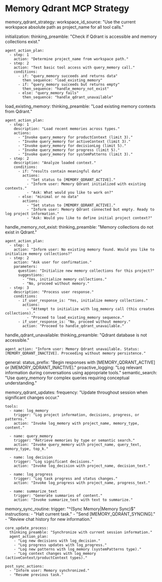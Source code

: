# Memory Qdrant MCP Strategy

memory_qdrant_strategy:
  workspace_id_source: "Use the current workspace absolute path as project_name for all tool calls."

  initialization:
    thinking_preamble: "Check if Qdrant is accessible and memory collections exist."

    agent_action_plan:
      - step: 1
        action: "Determine project_name from workspace path."
      - step: 2
        action: "Test basic tool access with query_memory call."
        conditions:
          - if: "query_memory succeeds and returns data"
            then_sequence: "load_existing_memory"
          - if: "query_memory succeeds but returns empty"
            then_sequence: "handle_memory_not_exist"
          - else: "query_memory fails"
            then_sequence: "handle_qdrant_unavailable"

  load_existing_memory:
    thinking_preamble: "Load existing memory contexts from Qdrant."

    agent_action_plan:
      - step: 1
        description: "Load recent memories across types."
        actions:
          - "Invoke query_memory for productContext (limit 3)."
          - "Invoke query_memory for activeContext (limit 3)."
          - "Invoke query_memory for decisionLog (limit 5)."
          - "Invoke query_memory for progress (limit 5)."
          - "Invoke query_memory for systemPatterns (limit 3)."
      - step: 2
        description: "Analyze loaded context."
        conditions:
          - if: "results contain meaningful data"
            actions:
              - "Set status to [MEMORY_QDRANT_ACTIVE]."
              - "Inform user: Memory Qdrant initialized with existing contexts."
              - "Ask: What would you like to work on?"
          - else: "minimal or no data"
            actions:
              - "Set status to [MEMORY_QDRANT_ACTIVE]."
              - "Inform user: Memory Qdrant connected but empty. Ready to log project information."
              - "Ask: Would you like to define initial project context?"

  handle_memory_not_exist:
    thinking_preamble: "Memory collections do not exist in Qdrant."

    agent_action_plan:
      - step: 1
        action: "Inform user: No existing memory found. Would you like to initialize memory collections?"
      - step: 2
        action: "Ask user for confirmation."
        parameters:
          question: "Initialize new memory collections for this project?"
          suggestions:
            - "Yes, initialize memory collections."
            - "No, proceed without memory."
      - step: 3
        description: "Process user response."
        conditions:
          - if_user_response_is: "Yes, initialize memory collections."
            actions:
              - "Attempt to initialize with log_memory call (this creates collections)."
              - "Proceed to load_existing_memory sequence."
          - if_user_response_is: "No, proceed without memory."
            action: "Proceed to handle_qdrant_unavailable."

  handle_qdrant_unavailable:
    thinking_preamble: "Qdrant database is not accessible."

    agent_action: "Inform user: Memory Qdrant unavailable. Status: [MEMORY_QDRANT_INACTIVE]. Proceeding without memory persistence."

  general:
    status_prefix: "Begin responses with [MEMORY_QDRANT_ACTIVE] or [MEMORY_QDRANT_INACTIVE]."
    proactive_logging: "Log relevant information during conversations using appropriate tools."
    semantic_search: "Use query_memory for complex queries requiring conceptual understanding."

  memory_qdrant_updates:
    frequency: "Update throughout session when significant changes occur."

    tools:
      - name: log_memory
        trigger: "Log project information, decisions, progress, or patterns."
        action: "Invoke log_memory with project_name, memory_type, content."

      - name: query_memory
        trigger: "Retrieve memories by type or semantic search."
        action: "Invoke query_memory with project_name, query_text, memory_type, top_k."

      - name: log_decision
        trigger: "Log significant decisions."
        action: "Invoke log_decision with project_name, decision_text."

      - name: log_progress
        trigger: "Log task progress and status changes."
        action: "Invoke log_progress with project_name, progress_text."

      - name: summarize_text
        trigger: "Generate summaries of content."
        action: "Invoke summarize_text with text to summarize."

  memory_sync_routine:
    trigger: "^(Sync Memory|Memory Sync)$"
    instructions:
      - "Halt current task."
      - "Send [MEMORY_QDRANT_SYNCING]."
      - "Review chat history for new information."

    core_update_process:
      thinking_preamble: "Synchronize with current session information."
      agent_action_plan:
        - "Log new decisions with log_decision."
        - "Log progress updates with log_progress."
        - "Log new patterns with log_memory (systemPatterns type)."
        - "Log context changes with log_memory (activeContext/productContext types)."

    post_sync_actions:
      - "Inform user: Memory synchronized."
      - "Resume previous task."